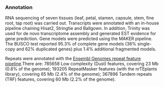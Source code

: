 ### Annotation

RNA sequencing of seven tissues (leaf, petal, stamen, capsule, stem, fine root, tap root) was carried out. Transcripts were annotated with an in-house pipeline chaining Hisat2, Stringtie and Ballgown. In addition, Trinity was used for de novo transcriptome assembly and generated EST evidence for gene prediction. Gene models were predicted using the MAKER pipeline. The BUSCO test reported 95.3% of complete gene models (38% single-copy and 62% duplicated genes) plus 1.4% additional fragmented models. 

Repeats were annotated with the [Ensembl Genomes repeat feature pipeline](http://plants.ensembl.org/info/genome/annotation/repeat_features.html).There are: 785658 Low complexity (Dust) features, covering 23 Mb (0.8% of the genome); 193205 RepeatMasker features (with the nrTEplants library), covering 65 Mb (2.4% of the genome); 367896 Tandem repeats (TRF) features, covering 60 Mb (2.2% of the genome).
